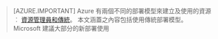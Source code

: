> [AZURE.IMPORTANT] Azure 有兩個不同的部署模型來建立及使用的資源 ︰  [資源管理員和傳統](../resource-manager-deployment-model.md)。  本文涵蓋之內容包括使用傳統部署模型。 Microsoft 建議大部分的新部署使用

